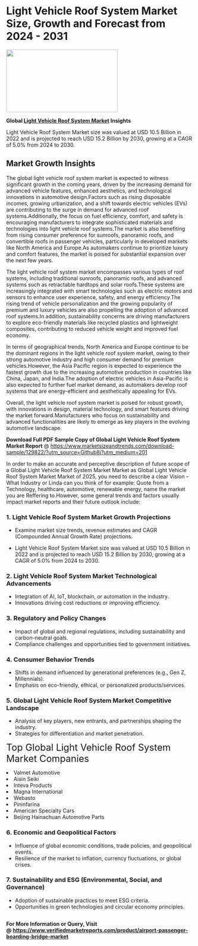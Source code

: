 <H1>Light Vehicle Roof System Market Size, Growth and Forecast from 2024 - 2031</H1><img class="aligncenter size-medium wp-image-584254" src="https://thirdeyenews.in/wp-content/uploads/2024/09/Global-Market-Research-300x168.jpeg" alt="" width="300" height="168" /><p><strong>Global&nbsp;<a href="https://www.marketsizeandtrends.com/download-sample/129822/?utm_source=Github8j?utm_medium=201">Light Vehicle Roof System Market</a> Insights</strong></p><p>Light Vehicle Roof System Market size was valued at USD 10.5 Billion in 2022 and is projected to reach USD 15.2 Billion by 2030, growing at a CAGR of 5.0% from 2024 to 2030.</p><p><h2>Market Growth Insights</h2> <p>The global light vehicle roof system market is expected to witness significant growth in the coming years, driven by the increasing demand for advanced vehicle features, enhanced aesthetics, and technological innovations in automotive design.Factors such as rising disposable incomes, growing urbanization, and a shift towards electric vehicles (EVs) are contributing to the surge in demand for advanced roof systems.Additionally, the focus on fuel efficiency, comfort, and safety is encouraging manufacturers to integrate sophisticated materials and technologies into light vehicle roof systems.The market is also benefiting from rising consumer preference for sunroofs, panoramic roofs, and convertible roofs in passenger vehicles, particularly in developed markets like North America and Europe.As automakers continue to prioritize luxury and comfort features, the market is poised for substantial expansion over the next few years.</p> <p>The light vehicle roof system market encompasses various types of roof systems, including traditional sunroofs, panoramic roofs, and advanced systems such as retractable hardtops and solar roofs.These systems are increasingly integrated with smart technologies such as electric motors and sensors to enhance user experience, safety, and energy efficiency.The rising trend of vehicle personalization and the growing popularity of premium and luxury vehicles are also propelling the adoption of advanced roof systems.In addition, sustainability concerns are driving manufacturers to explore eco-friendly materials like recycled plastics and lightweight composites, contributing to reduced vehicle weight and improved fuel economy.</p> <p>In terms of geographical trends, North America and Europe continue to be the dominant regions in the light vehicle roof system market, owing to their strong automotive industry and high consumer demand for premium vehicles.However, the Asia Pacific region is expected to experience the fastest growth due to the increasing automotive production in countries like China, Japan, and India.The adoption of electric vehicles in Asia-Pacific is also expected to further fuel market demand, as automakers develop roof systems that are energy-efficient and aesthetically appealing for EVs.</p> <p>Overall, the light vehicle roof system market is poised for robust growth, with innovations in design, material technology, and smart features driving the market forward.Manufacturers who focus on sustainability and advanced functionalities are likely to emerge as key players in the evolving automotive landscape.</p> <p><span class=""><strong>Download Full PDF Sample Copy of Global Light Vehicle Roof System Market Report</strong> @ <a href="https://www.marketsizeandtrends.com/download-sample/129822/?utm_source=Github8j?utm_medium=201" target="_blank">https://www.marketsizeandtrends.com/download-sample/129822/?utm_source=Github8j?utm_medium=201</a></span></p><p>In order to make an accurate and perceptive description of future scope of a Global&nbsp;Light Vehicle Roof System Market Market as Global&nbsp;Light Vehicle Roof System Market Market of 2025, you need to describe a clear Vision &ndash; What Industry or Linda can you think of for example: Quote from a Technology, healthcare, automotive, renewable energy, name the market you are Reffering to.However, some general trends and factors usually impact market reports and their future outlook include:</p><h3>1.&nbsp;<strong>Light Vehicle Roof System Market Growth Projections</strong></h3><ul><li>Examine market size trends, revenue estimates and CAGR (Compounded Annual Growth Rate) projections.</li><li><p>Light Vehicle Roof System Market size was valued at USD 10.5 Billion in 2022 and is projected to reach USD 15.2 Billion by 2030, growing at a CAGR of 5.0% from 2024 to 2030.</p></li></ul><h3>2.&nbsp;<strong>Light Vehicle Roof System Market Technological Advancements</strong></h3><ul><li>Integration of AI, IoT, blockchain, or automation in the industry.</li><li>Innovations driving cost reductions or improving efficiency.</li></ul><h3>3.&nbsp;<strong>Regulatory and Policy Changes</strong></h3><ul><li>Impact of global and regional regulations, including sustainability and carbon-neutral goals.</li><li>Compliance challenges and opportunities tied to government initiatives.</li></ul><h3>4.&nbsp;<strong>Consumer Behavior Trends</strong></h3><ul><li>Shifts in demand influenced by generational preferences (e.g., Gen Z, Millennials).</li><li>Emphasis on eco-friendly, ethical, or personalized products/services.</li></ul><h3>5.&nbsp;<strong>Global Light Vehicle Roof System Market Competitive Landscape</strong></h3><ul><li>Analysis of key players, new entrants, and partnerships shaping the industry.</li><li>Strategies for differentiation and market penetration.</li></ul><p data-pm-slice="1 1 []"><span style="color: inherit; font-family: inherit; font-size: 25px;">Top Global Light Vehicle Roof System Market Companies</span></p><div class="" data-test-id=""><p><li>Valmet Automotive</li><li> Aisin Seiki</li><li> Inteva Products</li><li> Magna International</li><li> Webasto</li><li> Pininfarina</li><li> American Specialty Cars</li><li> Beijing Hainachuan Automotive Parts</li></p></div><h3>6.&nbsp;<strong>Economic and Geopolitical Factors</strong></h3><ul><li>Influence of global economic conditions, trade policies, and geopolitical events.</li><li>Resilience of the market to inflation, currency fluctuations, or global crises.</li></ul><h3>7.&nbsp;<strong>Sustainability and ESG (Environmental, Social, and Governance)</strong></h3><ul><li>Adoption of sustainable practices to meet ESG criteria.</li><li>Opportunities in green technologies and circular economy principles.</li></ul><h2><strong style="font-size: 14px;">For More Information or Query, Visit @&nbsp;</strong><a style="background-color: #ffffff; font-size: 14px;" href="https://www.marketsizeandtrends.com/report/light-vehicle-roof-system-market/" target="_blank">https://www.verifiedmarketreports.com/product/airport-passenger-boarding-bridge-market</a></h2>